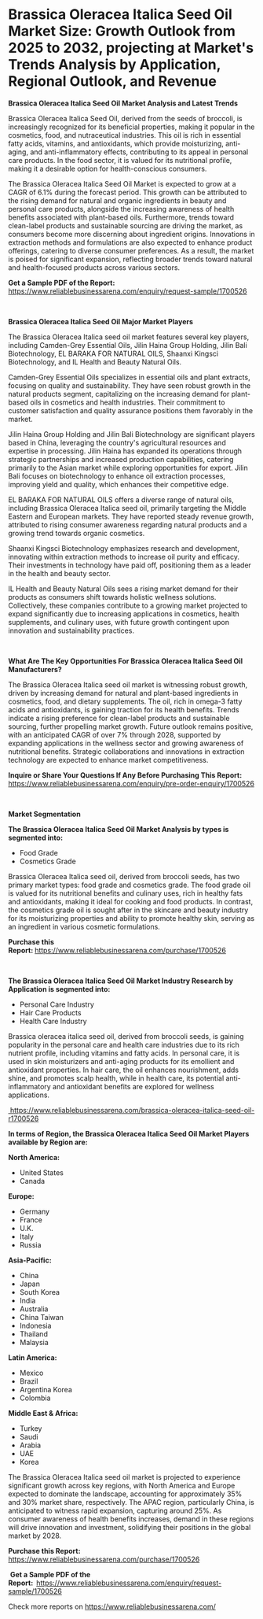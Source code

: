 <p><h1>Brassica Oleracea Italica Seed Oil Market Size: Growth Outlook from 2025 to 2032, projecting at Market's Trends Analysis by Application, Regional Outlook, and Revenue</h1></p><p><strong>Brassica Oleracea Italica Seed Oil Market Analysis and Latest Trends</strong></p>
<p><p>Brassica Oleracea Italica Seed Oil, derived from the seeds of broccoli, is increasingly recognized for its beneficial properties, making it popular in the cosmetics, food, and nutraceutical industries. This oil is rich in essential fatty acids, vitamins, and antioxidants, which provide moisturizing, anti-aging, and anti-inflammatory effects, contributing to its appeal in personal care products. In the food sector, it is valued for its nutritional profile, making it a desirable option for health-conscious consumers.</p><p>The Brassica Oleracea Italica Seed Oil Market is expected to grow at a CAGR of 6.1% during the forecast period. This growth can be attributed to the rising demand for natural and organic ingredients in beauty and personal care products, alongside the increasing awareness of health benefits associated with plant-based oils. Furthermore, trends toward clean-label products and sustainable sourcing are driving the market, as consumers become more discerning about ingredient origins. Innovations in extraction methods and formulations are also expected to enhance product offerings, catering to diverse consumer preferences. As a result, the market is poised for significant expansion, reflecting broader trends toward natural and health-focused products across various sectors.</p></p>
<p><strong>Get a Sample PDF of the Report:&nbsp;</strong> <a href="https://www.reliablebusinessarena.com/enquiry/request-sample/1700526?utm_campaign=2259&utm_medium=2&utm_source=Github&utm_content=ia&utm_term=14022025&utm_id=brassica-oleracea-italica-seed-oil">https://www.reliablebusinessarena.com/enquiry/request-sample/1700526</a></p>
<p>&nbsp;</p>
<p><strong>Brassica Oleracea Italica Seed Oil Major Market Players</strong></p>
<p><p>The Brassica Oleracea Italica seed oil market features several key players, including Camden-Grey Essential Oils, Jilin Haina Group Holding, Jilin Bali Biotechnology, EL BARAKA FOR NATURAL OILS, Shaanxi Kingsci Biotechnology, and IL Health and Beauty Natural Oils. </p><p>Camden-Grey Essential Oils specializes in essential oils and plant extracts, focusing on quality and sustainability. They have seen robust growth in the natural products segment, capitalizing on the increasing demand for plant-based oils in cosmetics and health industries. Their commitment to customer satisfaction and quality assurance positions them favorably in the market.</p><p>Jilin Haina Group Holding and Jilin Bali Biotechnology are significant players based in China, leveraging the country's agricultural resources and expertise in processing. Jilin Haina has expanded its operations through strategic partnerships and increased production capabilities, catering primarily to the Asian market while exploring opportunities for export. Jilin Bali focuses on biotechnology to enhance oil extraction processes, improving yield and quality, which enhances their competitive edge.</p><p>EL BARAKA FOR NATURAL OILS offers a diverse range of natural oils, including Brassica Oleracea Italica seed oil, primarily targeting the Middle Eastern and European markets. They have reported steady revenue growth, attributed to rising consumer awareness regarding natural products and a growing trend towards organic cosmetics.</p><p>Shaanxi Kingsci Biotechnology emphasizes research and development, innovating within extraction methods to increase oil purity and efficacy. Their investments in technology have paid off, positioning them as a leader in the health and beauty sector.</p><p>IL Health and Beauty Natural Oils sees a rising market demand for their products as consumers shift towards holistic wellness solutions. Collectively, these companies contribute to a growing market projected to expand significantly due to increasing applications in cosmetics, health supplements, and culinary uses, with future growth contingent upon innovation and sustainability practices.</p></p>
<p>&nbsp;</p>
<p><strong>What Are The Key Opportunities For Brassica Oleracea Italica Seed Oil Manufacturers?</strong></p>
<p><p>The Brassica Oleracea Italica seed oil market is witnessing robust growth, driven by increasing demand for natural and plant-based ingredients in cosmetics, food, and dietary supplements. The oil, rich in omega-3 fatty acids and antioxidants, is gaining traction for its health benefits. Trends indicate a rising preference for clean-label products and sustainable sourcing, further propelling market growth. Future outlook remains positive, with an anticipated CAGR of over 7% through 2028, supported by expanding applications in the wellness sector and growing awareness of nutritional benefits. Strategic collaborations and innovations in extraction technology are expected to enhance market competitiveness.</p></p>
<p><strong>Inquire or Share Your Questions If Any Before Purchasing This Report:</strong> <a href="https://www.reliablebusinessarena.com/enquiry/pre-order-enquiry/1700526?utm_campaign=2259&utm_medium=2&utm_source=Github&utm_content=ia&utm_term=14022025&utm_id=brassica-oleracea-italica-seed-oil">https://www.reliablebusinessarena.com/enquiry/pre-order-enquiry/1700526</a></p>
<p>&nbsp;</p>
<p><strong>Market Segmentation</strong></p>
<p><strong>The Brassica Oleracea Italica Seed Oil Market Analysis by types is segmented into:</strong></p>
<p><ul><li>Food Grade</li><li>Cosmetics Grade</li></ul></p>
<p><p>Brassica Oleracea Italica seed oil, derived from broccoli seeds, has two primary market types: food grade and cosmetics grade. The food grade oil is valued for its nutritional benefits and culinary uses, rich in healthy fats and antioxidants, making it ideal for cooking and food products. In contrast, the cosmetics grade oil is sought after in the skincare and beauty industry for its moisturizing properties and ability to promote healthy skin, serving as an ingredient in various cosmetic formulations.</p></p>
<p><strong>Purchase this Report:&nbsp;</strong><a href="https://www.reliablebusinessarena.com/purchase/1700526?utm_campaign=2259&utm_medium=2&utm_source=Github&utm_content=ia&utm_term=14022025&utm_id=brassica-oleracea-italica-seed-oil">https://www.reliablebusinessarena.com/purchase/1700526</a></p>
<p>&nbsp;</p>
<p><strong>The Brassica Oleracea Italica Seed Oil Market Industry Research by Application is segmented into:</strong></p>
<p><ul><li>Personal Care Industry</li><li>Hair Care Products</li><li>Health Care Industry</li></ul></p>
<p><p>Brassica oleracea italica seed oil, derived from broccoli seeds, is gaining popularity in the personal care and health care industries due to its rich nutrient profile, including vitamins and fatty acids. In personal care, it is used in skin moisturizers and anti-aging products for its emollient and antioxidant properties. In hair care, the oil enhances nourishment, adds shine, and promotes scalp health, while in health care, its potential anti-inflammatory and antioxidant benefits are explored for wellness applications.</p></p>
<p><a href="https://www.reliablebusinessarena.com/brassica-oleracea-italica-seed-oil-r1700526?utm_campaign=2259&utm_medium=2&utm_source=Github&utm_content=ia&utm_term=14022025&utm_id=brassica-oleracea-italica-seed-oil">&nbsp;https://www.reliablebusinessarena.com/brassica-oleracea-italica-seed-oil-r1700526</a></p>
<p><strong>In terms of Region, the Brassica Oleracea Italica Seed Oil Market Players available by Region are:</strong></p>
<p>
    <p> <strong> North America: </strong>
        <ul>
            <li>United States</li>
            <li>Canada</li>
        </ul>
        </p> 
    <p> <strong> Europe: </strong>
        <ul>
            <li>Germany</li>
            <li>France</li>
            <li>U.K.</li>
            <li>Italy</li>
            <li>Russia</li>
        </ul>
        </p> 
    <p> <strong> Asia-Pacific: </strong>
        <ul>
            <li>China</li>
            <li>Japan</li>
            <li>South Korea</li>
            <li>India</li>
            <li>Australia</li>
            <li>China Taiwan</li>
            <li>Indonesia</li>
            <li>Thailand</li>
            <li>Malaysia</li>
        </ul>
        </p> 
    <p> <strong> Latin America: </strong>
        <ul>
            <li>Mexico</li>
            <li>Brazil</li>
            <li>Argentina Korea</li>
            <li>Colombia</li>
        </ul>
        </p> 
    <p> <strong> Middle East & Africa: </strong>
        <ul>
            <li>Turkey</li>
            <li>Saudi</li>
            <li>Arabia</li>
            <li>UAE</li>
            <li>Korea</li>
        </ul>
    </p>
    </p>
<p><p>The Brassica Oleracea Italica seed oil market is projected to experience significant growth across key regions, with North America and Europe expected to dominate the landscape, accounting for approximately 35% and 30% market share, respectively. The APAC region, particularly China, is anticipated to witness rapid expansion, capturing around 25%. As consumer awareness of health benefits increases, demand in these regions will drive innovation and investment, solidifying their positions in the global market by 2028.</p></p>
<p><strong>Purchase this Report: </strong><a href="https://www.reliablebusinessarena.com/purchase/1700526?utm_campaign=2259&utm_medium=2&utm_source=Github&utm_content=ia&utm_term=14022025&utm_id=brassica-oleracea-italica-seed-oil">https://www.reliablebusinessarena.com/purchase/1700526</a></p>
<p>&nbsp;<strong>Get a Sample PDF of the Report:&nbsp;&nbsp;</strong><a href="https://www.reliablebusinessarena.com/enquiry/request-sample/1700526?utm_campaign=2259&utm_medium=2&utm_source=Github&utm_content=ia&utm_term=14022025&utm_id=brassica-oleracea-italica-seed-oil">https://www.reliablebusinessarena.com/enquiry/request-sample/1700526</a></p>
<p><strong></strong></p>
<p>Check more reports on <a href="https://www.reliablebusinessarena.com/?utm_campaign=2259&utm_medium=2&utm_source=Github&utm_content=ia&utm_term=14022025&utm_id=brassica-oleracea-italica-seed-oil">https://www.reliablebusinessarena.com/</a></p>